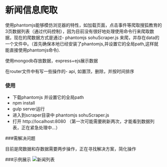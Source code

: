 # 新闻信息爬取

使用phantomjs能够模仿浏览器的特性，如加载页面，点击事件等爬取搜狐教育的3页数据列表（通过代码控制），因为目前没有很好地处理使用命令行来爬取数据，现在的爬数据方式是通过- phantomjs sohuScraper.js 来爬，并存在data的一个文件中。（首先确保本地已经安装了phantomjs,并设置它的全局path,这样就能直接使用phantomjs命令).

使用mongodb存放数据，express+ejs展示数据

在router文件中有写一些操作的- api, 如置顶，删除，并按时间排序

### 使用
- 下载phantomjs 并设置它的全局path
- npm install
- gulp server运行
- 进入到scraper目录中 phantomjs sohuScraper.js
- 打开 http://localhost:8080 （第一次可能需要刷新两次，才能看到数据列表，正在紧急处理中...）

###需解决问题

目前是爬数据和存数据需要两步操作，正在寻找解决方案，简化操作

###示例展示
![新闻列表](https://raw.githubusercontent.com/dannisi/newsCatching/screenShots/show.jpg)
